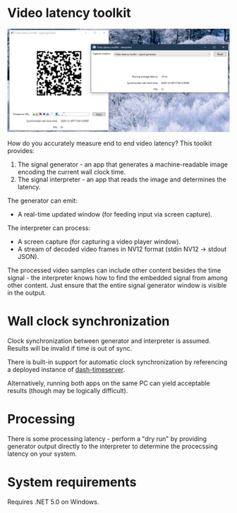 # Video latency toolkit

![](Screenshot.png)

How do you accurately measure end to end video latency? This toolkit provides:

1. The signal generator - an app that generates a machine-readable image encoding the current wall clock time.
1. The signal interpreter - an app that reads the image and determines the latency.

The generator can emit:

* A real-time updated window (for feeding input via screen capture).

The interpreter can process:

* A screen capture (for capturing a video player window).
* A stream of decoded video frames in NV12 format (stdin NV12 -> stdout JSON).

The processed video samples can include other content besides the time signal - the interpreter knows how to find the embedded signal from among other content. Just ensure that the entire signal generator window is visible in the output.

# Wall clock synchronization

Clock synchronization between generator and interpreter is assumed. Results will be invalid if time is out of sync.

There is built-in support for automatic clock synchronization by referencing a deployed instance of [dash-timeserver](https://github.com/sandersaares/dash-timeserver).

Alternatively, running both apps on the same PC can yield acceptable results (though may be logically difficult).

# Processing

There is some processing latency - perform a "dry run" by providing generator output directly to the interpreter to determine the procecssing latency on your system.

# System requirements

Requires .NET 5.0 on Windows.